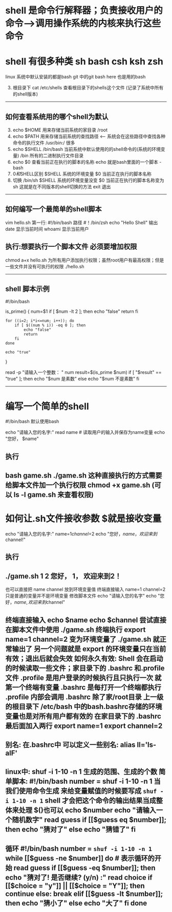 # shell 是命令行解释器；负责接收用户的命令-->调用操作系统的内核来执行这些命令
# shell 有很多种类 sh bash csh ksh zsh
linux 系统中默认安装的都是bash
git 中的git bash here 也是用的bash

3. 根目录下
cat /etc/shells 查看根目录下的shells这个文件 (记录了系统中所有的shell版本)

--------------------------------------------------------------------------------------------------------
## 如何查看系统用的哪个shell为默认
3. echo $HOME 用来存储当前系统的家目录
/root
4. echo $PATH 用来存储当前系统的查找路径  <-- 系统会在这些路径中查找各种命令的执行文件
/usr/bin:/ 很多
5. echo $SHELL
/bin/bash   当前系统中默认使用的的shell命令的(系统的环境变量)             /bin 所有的二进制执行文件目录
6. echo $0  查看当前正在执行的脚本的名称                echo 就是bash里面的一个脚本
-bash
7. $0 和$SHELL区别
$SHELL 系统的环境变量
$0     当前正在执行的脚本名称
8. 切换
/bin/sh 
$SHELL 系统的环境变量没变
$0     当前正在执行的脚本名称变为sh
这就是在不同版本的shell切换的方法  exit 退出

----------------------------------------------------------------------------------------------------------------
## 如何编写一个最简单的shell脚本
vim hello.sh
第一行: #!/bin/bash  路径  #！/bin/zsh
echo "Hello Shell" 输出
date    显示当前时间
whoami  显示当前用户

## 执行:想要执行一个脚本文件 必须要增加权限
chmod a+x hello.sh     为所有用户添加执行权限；虽然root用户有最高权限；但是一些文件并没有可执行的权限
./hello.sh

----------------------------------------------------------------------------------------------------------
## shell 脚本示例

#!/bin/bash

is_prime() {
    num=$1
    if [ $num -lt 2 ]; then
        echo "false"
        return
    fi

    for ((i=2; i*i<=num; i++)); do
        if [ $((num % i)) -eq 0 ]; then
            echo "false"
            return
        fi
    done

    echo "true"
}

read -p "请输入一个整数： " num
result=$(is_prime $num)
if [ "$result" == "true" ]; then
    echo "$num 是素数"
else
    echo "$num 不是素数"
fi

------------------------------------------------------------------------------------------------------------------
# 编写一个简单的shell

#!/bin/bash  默认使用bash

echo "请输入您的名字:"
read name    # 读取用户的输入并保存为name变量
echo "您好， $name"

## 执行
bash game.sh
./game.sh  这种直接执行的方式需要给脚本文件加一个执行权限 chmod +x game.sh (可以 ls -l game.sh 来查看权限)
------------------------------------------------------------------------------------------------------------------
# 如何让.sh文件接收参数  $就是接收变量
echo "请输入您的名字:"
name=$1
channel=$2
echo "您好，$name，欢迎来到$channel!"

## 执行
./game.sh 1 2
您好， 1， 欢迎来到2！
------------------------------------------------------------------------------------------------------------------
也可以直接把 name channel 放到环境变量值
终端直接输入 name=1 channel=2  只是普通的变量并不是环境变量
修改脚本文件
echo "请输入您的名字"
echo "您好，$name, 欢迎来到$channel"

终端直接输入 echo $name echo $channel
尝试直接在脚本文件中使用
./game.sh
终端执行 export name=1 channel=2 变为环境变量了
./game.sh
就正常输出了
另一个问题就是 export 的环境变量只在当前有效；退出后就会失效
如何永久有效: Shell 会在启动的时候读取一些文件；家目录下的 .bashrc 和.profile 文件
.profile 是用户登录的时候执行且只执行一次 就第一个终端有变量
.bashrc  是每打开一个终端都执行
.profile 内部会调用 .bashrc
除了家/root目录  上一级的根目录下 /etc/bash 中的bash.bashrc存储的环境变量也是对所有用户都有效的
在家目录下的 .bashrc 最后面加入两行 export name=1 export channel=2
-----------------------------------------------------------------------------------------------
别名: 在.bashrc中 可以定义一些别名: alias ll='ls-alF'
---------------------------------------------------------------------------------------------------
linux中: shuf -i 1-10 -n 1             生成的范围、生成的个数
简单脚本:
#!/bin/bash
number = shuf -i 1-10 -n 1   当我们使用命令生成 来给变量赋值的时候要写成 `shuf -i 1-10 -n 1` shell 才会把这个命令的输出结果当成整体来处理
$()也可以
echo $number
echo "请输入一个随机数字"
read guess
if [[$guess eq $number]]; then
        echo "猜对了"
else 
        echo "猜错了"
fi
-----------------------------------------------------------------------------------------------
循环
#!/bin/bash
number = `shuf -i 1-10 -n 1`
while [[$guess -ne $number]]
do # 表示循环的开始
read guess
if [[$guess -eq $number]]; then
        echo "猜对了! 是否继续? (y/n) :"
        read choice
        if [[$choice = "y"]] || [[$choice = "Y"]]; then
                continue
        else:
                break
elif [[$guess -lt $number]]; then
        echo "猜小了"
else
        echo "大了"
fi
done
---------------------------------------------------------------------------------------------------